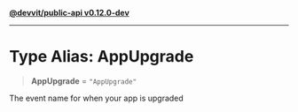 [**@devvit/public-api v0.12.0-dev**](../README.md)

---

# Type Alias: AppUpgrade

> **AppUpgrade** = `"AppUpgrade"`

The event name for when your app is upgraded
